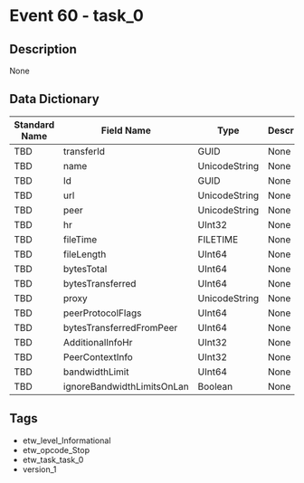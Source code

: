 # Event 60 - task_0

## Description
None

## Data Dictionary
|Standard Name|Field Name|Type|Description|Sample Value|
|---|---|---|---|---|
|TBD|transferId|GUID|None|`None`|
|TBD|name|UnicodeString|None|`None`|
|TBD|Id|GUID|None|`None`|
|TBD|url|UnicodeString|None|`None`|
|TBD|peer|UnicodeString|None|`None`|
|TBD|hr|UInt32|None|`None`|
|TBD|fileTime|FILETIME|None|`None`|
|TBD|fileLength|UInt64|None|`None`|
|TBD|bytesTotal|UInt64|None|`None`|
|TBD|bytesTransferred|UInt64|None|`None`|
|TBD|proxy|UnicodeString|None|`None`|
|TBD|peerProtocolFlags|UInt64|None|`None`|
|TBD|bytesTransferredFromPeer|UInt64|None|`None`|
|TBD|AdditionalInfoHr|UInt32|None|`None`|
|TBD|PeerContextInfo|UInt32|None|`None`|
|TBD|bandwidthLimit|UInt64|None|`None`|
|TBD|ignoreBandwidthLimitsOnLan|Boolean|None|`None`|

## Tags
* etw_level_Informational
* etw_opcode_Stop
* etw_task_task_0
* version_1